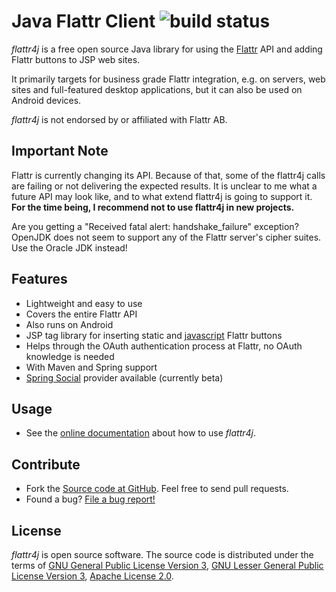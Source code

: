 # Java Flattr Client ![build status](https://jenkins.shredzone.net/project/flattr4j/builds/status.png?ref=master)

_flattr4j_ is a free open source Java library for using the [Flattr](https://flattr.com) API and adding Flattr buttons to JSP web sites.

It primarily targets for business grade Flattr integration, e.g. on servers, web sites and full-featured desktop applications, but it can also be used on Android devices.

_flattr4j_ is not endorsed by or affiliated with Flattr AB.

## Important Note

Flattr is currently changing its API. Because of that, some of the flattr4j calls are failing or not delivering the expected results. It is unclear to me what a future API may look like, and to what extend flattr4j is going to support it. **For the time being, I recommend not to use flattr4j in new projects.**

Are you getting a "Received fatal alert: handshake_failure" exception? OpenJDK does not seem to support any of the Flattr server's cipher suites. Use the Oracle JDK instead!

## Features

* Lightweight and easy to use
* Covers the entire Flattr API
* Also runs on Android
* JSP tag library for inserting static and [javascript](https://flattr.com/support/integrate/js) Flattr buttons
* Helps through the OAuth authentication process at Flattr, no OAuth knowledge is needed
* With Maven and Spring support
* [Spring Social](http://www.springsource.org/spring-social) provider available (currently beta)

## Usage

* See the [online documentation](http://www.shredzone.org/maven/flattr4j/) about how to use _flattr4j_.

## Contribute

* Fork the [Source code at GitHub](https://github.com/shred/flattr4j). Feel free to send pull requests.
* Found a bug? [File a bug report!](https://github.com/shred/flattr4j/issues)

## License

_flattr4j_ is open source software. The source code is distributed under the terms of [GNU General Public License Version 3](http://www.gnu.org/licenses/gpl-3.0.html), [GNU Lesser General Public License Version 3](http://www.gnu.org/licenses/lgpl-3.0.html), [Apache License 2.0](http://www.apache.org/licenses/LICENSE-2.0).
